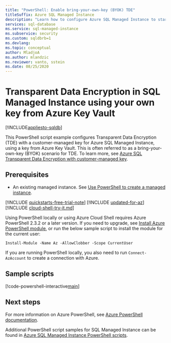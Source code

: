 ```yaml
---
title: "PowerShell: Enable bring-your-own-key (BYOK) TDE"
titleSuffix: Azure SQL Managed Instance
description: "Learn how to configure Azure SQL Managed Instance to start using bring-your-own-key (BYOK) Transparent Data Encryption (TDE) for encryption-at-rest using PowerShell."
services: sql-database
ms.service: sql-managed-instance
ms.subservice: security
ms.custom: sqldbrb=1
ms.devlang: 
ms.topic: conceptual
author: MladjoA
ms.author: mlandzic
ms.reviewer: vanto, sstein
ms.date: 08/25/2020
---
```


# Transparent Data Encryption in SQL Managed Instance using your own key from Azure Key Vault

[!INCLUDE[appliesto-sqldb](../../includes/appliesto-sqlmi.md)]

This PowerShell script example configures Transparent Data Encryption (TDE) with a customer-managed key for Azure SQL Managed Instance, using a key from Azure Key Vault. This is often referred to as a bring-your-own-key (BYOK) scenario for TDE. To learn more, see [Azure SQL Transparent Data Encryption with customer-managed key](../../database/transparent-data-encryption-byok-overview.md).

## Prerequisites

- An existing managed instance. See [Use PowerShell to create a managed instance](create-configure-managed-instance-powershell.md).

[!INCLUDE [quickstarts-free-trial-note](../../includes/quickstarts-free-trial-note.md)]
[!INCLUDE [updated-for-az](../../includes/updated-for-az.md)]
[!INCLUDE [cloud-shell-try-it.md](../../includes/cloud-shell-try-it.md)]

Using PowerShell locally or using Azure Cloud Shell requires Azure PowerShell 2.3.2 or a later version. If you need to upgrade, see [Install Azure PowerShell module](/powershell/azure/install-az-ps), or run the below sample script to install the module for the current user:

`Install-Module -Name Az -AllowClobber -Scope CurrentUser`

If you are running PowerShell locally, you also need to run `Connect-AzAccount` to create a connection with Azure.

## Sample scripts 

[!code-powershell-interactive[main](~/../powershell_scripts/sql-database/transparent-data-encryption/setup-tde-byok-sqlmi.ps1 "Set up BYOK TDE for SQL Managed Instance")]

## Next steps

For more information on Azure PowerShell, see [Azure PowerShell documentation](/powershell/azure/).

Additional PowerShell script samples for SQL Managed Instance can be found in [Azure SQL Managed Instance PowerShell scripts](../../database/powershell-script-content-guide.md).
